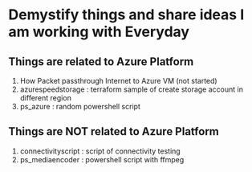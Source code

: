 # Demystify things and share ideas I am working with Everyday

## Things are related to Azure Platform 

1. How Packet passthrough Internet to Azure VM (not started)
1. azurespeedstorage : terraform sample of create storage account in different region
1. ps_azure : random powershell script 

## Things are NOT related to Azure Platform 

1. connectivityscript : script of connectivity testing
1. ps_mediaencoder : powershell script with ffmpeg 





